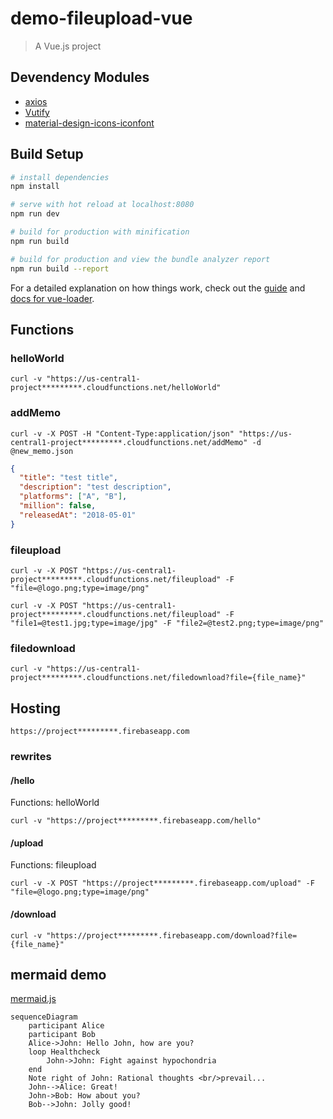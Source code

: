 # demo-fileupload-vue

> A Vue.js project

## Devendency Modules

* [axios](https://github.com/axios/axios)
* [Vutify](https://vuetifyjs.com/ja/)
* [material-design-icons-iconfont](https://github.com/jossef/material-design-icons-iconfont)

## Build Setup

``` bash
# install dependencies
npm install

# serve with hot reload at localhost:8080
npm run dev

# build for production with minification
npm run build

# build for production and view the bundle analyzer report
npm run build --report
```

For a detailed explanation on how things work, check out the [guide](http://vuejs-templates.github.io/webpack/) and [docs for vue-loader](http://vuejs.github.io/vue-loader).

## Functions

### helloWorld

``` text
curl -v "https://us-central1-project*********.cloudfunctions.net/helloWorld"
```

### addMemo

``` text
curl -v -X POST -H "Content-Type:application/json" "https://us-central1-project*********.cloudfunctions.net/addMemo" -d @new_memo.json
```

``` json
{
  "title": "test title",
  "description": "test description",
  "platforms": ["A", "B"],
  "million": false,
  "releasedAt": "2018-05-01"
}
```

### fileupload

``` text
curl -v -X POST "https://us-central1-project*********.cloudfunctions.net/fileupload" -F "file=@logo.png;type=image/png"
```

``` text
curl -v -X POST "https://us-central1-project*********.cloudfunctions.net/fileupload" -F "file1=@test1.jpg;type=image/jpg" -F "file2=@test2.png;type=image/png"
```

### filedownload

``` text
curl -v "https://us-central1-project*********.cloudfunctions.net/filedownload?file={file_name}"
```

## Hosting

``` text
https://project*********.firebaseapp.com
```

### rewrites

#### /hello

Functions: helloWorld

``` text
curl -v "https://project*********.firebaseapp.com/hello"
```

#### /upload

Functions: fileupload

``` text
curl -v -X POST "https://project*********.firebaseapp.com/upload" -F "file=@logo.png;type=image/png"
```

#### /download

``` text
curl -v "https://project*********.firebaseapp.com/download?file={file_name}"
```

## mermaid demo

[mermaid.js](https://mermaidjs.github.io/)

``` mermaid
sequenceDiagram
    participant Alice
    participant Bob
    Alice->John: Hello John, how are you?
    loop Healthcheck
        John->John: Fight against hypochondria
    end
    Note right of John: Rational thoughts <br/>prevail...
    John-->Alice: Great!
    John->Bob: How about you?
    Bob-->John: Jolly good!
```
